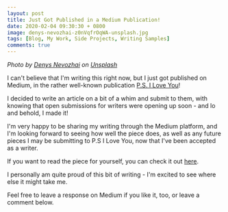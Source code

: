 ```yaml
---
layout: post
title: Just Got Published in a Medium Publication!
date: 2020-02-04 09:30:30 + 0800
image: denys-nevozhai-z0nVqfrOqWA-unsplash.jpg
tags: [Blog, My Work, Side Projects, Writing Samples]
comments: true
---
```

<i>Photo by [Denys Nevozhai](https://unsplash.com/@dnevozhai?utm_source=unsplash&utm_medium=referral&utm_content=creditCopyText) on [Unsplash](https://unsplash.com/s/photos/people?utm_source=unsplash&utm_medium=referral&utm_content=creditCopyText)</i>

I can't believe that I'm writing this right now, but I just got published on Medium, in the rather well-known publication [P.S. I Love You](https://psiloveyou.xyz/)!

I decided to write an article on a bit of a whim and submit to them, with knowing that open submissions for writers were opening up soon - and lo and behold, I made it!

I'm very happy to be sharing my writing through the Medium platform, and I'm looking forward to seeing how well the piece does, as well as any future pieces I may be submitting to P.S I Love You, now that I've been accepted as a writer.

If you want to read the piece for yourself, you can check it out [here](https://psiloveyou.xyz/how-i-escaped-the-vicious-cycle-of-the-dating-app-dating-game-753be218b3b1).

I personally am quite proud of this bit of writing - I'm excited to see where else it might take me.

Feel free to leave a response on Medium if you like it, too, or leave a comment below.
